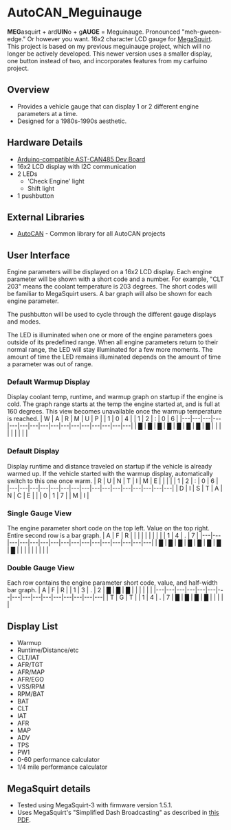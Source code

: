 # AutoCAN_Meguinauge

**MEG**asquirt + ard**UIN**o + g**AUGE** = Meguinauge. Pronounced "meh-gween-edge." Or however you want. 16x2 character LCD gauge for [MegaSquirt](http://megasquirt.info/). This project is based on my previous meguinauge project, which will no longer be actively developed. This newer version uses a smaller display, one button instead of two, and incorporates features from my carfuino project.

## Overview
* Provides a vehicle gauge that can display 1 or 2 different engine parameters at a time.
* Designed for a 1980s-1990s aesthetic.

## Hardware Details
* [Arduino-compatible AST-CAN485 Dev Board](https://www.sparkfun.com/products/14483)
* 16x2 LCD display with I2C communication
* 2 LEDs
  * 'Check Engine' light
  * Shift light
* 1 pushbutton

## External Libraries
* [AutoCAN](https://github.com/srenner/AutoCAN) - Common library for all AutoCAN projects

## User Interface
Engine parameters will be displayed on a 16x2 LCD display. Each engine parameter will be shown with a short code and a number. For example, "CLT 203" means the coolant temperature is 203 degrees. The short codes will be familiar to MegaSquirt users. A bar graph will also be shown for each engine parameter.

The pushbutton will be used to cycle through the different gauge displays and modes.

The LED is illuminated when one or more of the engine parameters goes outside of its predefined range. When all engine parameters return to their normal range, the LED will stay illuminated for a few more moments. The amount of time the LED remains illuminated depends on the amount of time a parameter was out of range.

### Default Warmup Display
Display coolant temp, runtime, and warmup graph on startup if the engine is cold. The graph range starts at the temp the engine started at, and is full at 160 degrees. This view becomes unavailable once the warmup temperature is reached.
| W | A | R | M | U | P |   | 1 | 0 | 4 |   | 1 | 2 | : | 0 | 6 |
|---|---|---|---|---|---|---|---|---|---|---|---|---|---|---|---|
| █ | █ | █ | █ | █ | █ | █ | █ |   |   |   |   |   |   |   |   |


### Default Display
Display runtime and distance traveled on startup if the vehicle is already warmed up. If the vehicle started with the warmup display, automatically switch to this one once warm.
| R | U | N | T | I | M | E |   |   |   |   | 1 | 2 | : | 0 | 6 |
|---|---|---|---|---|---|---|---|---|---|---|---|---|---|---|---|
| D | I | S | T | A | N | C | E |   |   | 0 | 1 | 7 |   | M | I |

### Single Gauge View
The engine parameter short code on the top left. Value on the top right. Entire second row is a bar graph.
| A | F | R |   |   |   |   |   |   |   |   |   | 1 | 4 | . | 7 |
|---|---|---|---|---|---|---|---|---|---|---|---|---|---|---|---|
| █ | █ | █ | █ | █ | █ | █ | █ |   |   |   |   |   |   |   |   |

### Double Gauge View
Each row contains the engine parameter short code, value, and half-width bar graph.
| A | F | R |   | 1 | 3 | . | 2 | █ | █ | █ |   |   |   |   |   |
|---|---|---|---|---|---|---|---|---|---|---|---|---|---|---|---|
| T | G | T |   | 1 | 4 | . | 7 | █ | █ | █ | █ |   |   |   |   |

## Display List

* Warmup
* Runtime/Distance/etc
* CLT/IAT
* AFR/TGT
* AFR/MAP
* AFR/EGO
* VSS/RPM
* RPM/BAT
* BAT
* CLT
* IAT
* AFR
* MAP
* ADV
* TPS
* PW1
* 0-60 performance calculator
* 1/4 mile performance calculator

## MegaSquirt details
* Tested using MegaSquirt-3 with firmware version 1.5.1.
* Uses MegaSquirt's "Simplified Dash Broadcasting" as described in [this PDF](http://www.msextra.com/doc/pdf/Megasquirt_CAN_Broadcast.pdf).
